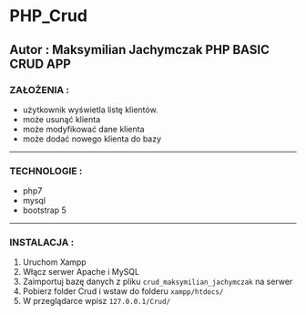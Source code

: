 # PHP_Crud
Autor : Maksymilian Jachymczak
PHP BASIC CRUD APP
----
### ZAŁOŻENIA :
- użytkownik wyświetla listę klientów.
- może usunąć klienta
- może modyfikować dane klienta
- może dodać nowego klienta do bazy

----
### TECHNOLOGIE :
- php7
- mysql
- bootstrap 5

----
### INSTALACJA :
1. Uruchom Xampp
2. Włącz serwer Apache i MySQL
3. Zaimportuj bazę danych z pliku `crud_maksymilian_jachymczak` na serwer
4. Pobierz folder Crud i wstaw do folderu `xampp/htdocs/`
5. W przeglądarce wpisz `127.0.0.1/Crud/`
